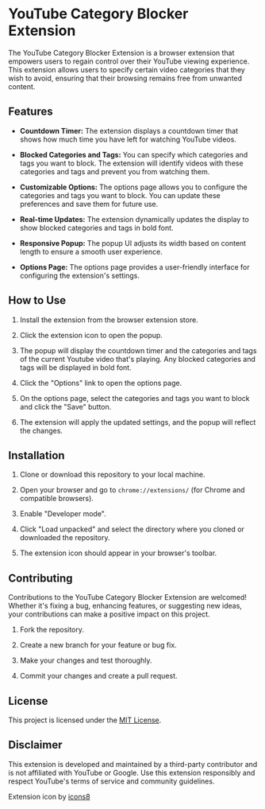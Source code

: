 # YouTube Category Blocker Extension

The YouTube Category Blocker Extension is a browser extension that empowers users to regain control over their YouTube viewing experience. This extension allows users to specify certain video categories that they wish to avoid, ensuring that their browsing remains free from unwanted content.

## Features

- **Countdown Timer:** The extension displays a countdown timer that shows how much time you have left for watching YouTube videos.

- **Blocked Categories and Tags:** You can specify which categories and tags you want to block. The extension will identify videos with these categories and tags and prevent you from watching them.

- **Customizable Options:** The options page allows you to configure the categories and tags you want to block. You can update these preferences and save them for future use.

- **Real-time Updates:** The extension dynamically updates the display to show blocked categories and tags in bold font.

- **Responsive Popup:** The popup UI adjusts its width based on content length to ensure a smooth user experience.

- **Options Page:** The options page provides a user-friendly interface for configuring the extension's settings.

## How to Use

1. Install the extension from the browser extension store.

2. Click the extension icon to open the popup.

3. The popup will display the countdown timer and the categories and tags of the current Youtube video that's playing. Any blocked categories and tags will be displayed in bold font.

4. Click the "Options" link to open the options page.

5. On the options page, select the categories and tags you want to block and click the "Save" button.

6. The extension will apply the updated settings, and the popup will reflect the changes.

## Installation

1. Clone or download this repository to your local machine.

2. Open your browser and go to `chrome://extensions/` (for Chrome and compatible browsers).

3. Enable "Developer mode".

4. Click "Load unpacked" and select the directory where you cloned or downloaded the repository.

5. The extension icon should appear in your browser's toolbar.

## Contributing

Contributions to the YouTube Category Blocker Extension are welcomed! Whether it's fixing a bug, enhancing features, or suggesting new ideas, your contributions can make a positive impact on this project.

1. Fork the repository.

2. Create a new branch for your feature or bug fix.

3. Make your changes and test thoroughly.

4. Commit your changes and create a pull request.

## License

This project is licensed under the [MIT License](LICENSE).

## Disclaimer

This extension is developed and maintained by a third-party contributor and is not affiliated with YouTube or Google. Use this extension responsibly and respect YouTube's terms of service and community guidelines.

Extension icon by [icons8](https://icons8.com/)
